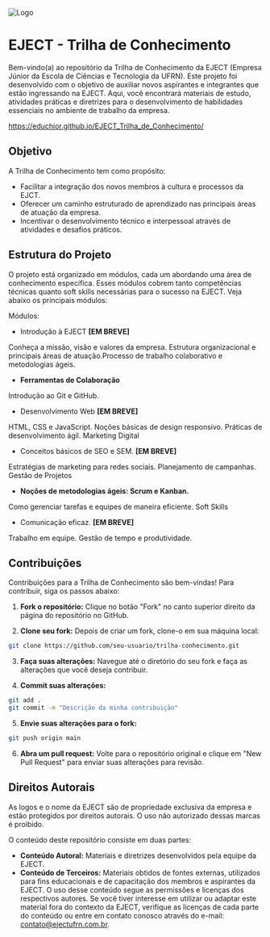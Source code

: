 
![Logo](https://www.ejectufrn.com.br/svgs/logo.svg)


# EJECT - Trilha de Conhecimento

Bem-vindo(a) ao repositório da Trilha de Conhecimento da EJECT (Empresa Júnior da Escola de Ciências e Tecnologia da UFRN). Este projeto foi desenvolvido com o objetivo de auxiliar novos aspirantes e integrantes que estão ingressando na EJECT. Aqui, você encontrará materiais de estudo, atividades práticas e diretrizes para o desenvolvimento de habilidades essenciais no ambiente de trabalho da empresa.

https://educhior.github.io/EJECT_Trilha_de_Conhecimento/


## Objetivo

A Trilha de Conhecimento tem como propósito:

- Facilitar a integração dos novos membros à cultura e processos da EJCT.
- Oferecer um caminho estruturado de aprendizado nas principais áreas de atuação da empresa.
- Incentivar o desenvolvimento técnico e interpessoal através de atividades e desafios práticos.


## Estrutura do Projeto

O projeto está organizado em módulos, cada um abordando uma área de conhecimento específica. Esses módulos cobrem tanto competências técnicas quanto soft skills necessárias para o sucesso na EJECT. Veja abaixo os principais módulos:

Módulos:

- Introdução à EJECT **[EM BREVE]**

Conheça a missão, visão e valores da empresa.
Estrutura organizacional e principais áreas de atuação.Processo de trabalho colaborativo e metodologias ágeis.
 
- **Ferramentas de Colaboração**

Introdução ao Git e GitHub.

-  Desenvolvimento Web **[EM BREVE]**

HTML, CSS e JavaScript. 
Noções básicas de design responsivo.
Práticas de desenvolvimento ágil.
Marketing Digital

- Conceitos básicos de SEO e SEM. **[EM BREVE]**

Estratégias de marketing para redes sociais.
Planejamento de campanhas.
Gestão de Projetos

- **Noções de metodologias ágeis: Scrum e Kanban.**

Como gerenciar tarefas e equipes de maneira eficiente.
Soft Skills

- Comunicação eficaz. **[EM BREVE]**

Trabalho em equipe.
Gestão de tempo e produtividade.


## Contribuições

Contribuições para a Trilha de Conhecimento são bem-vindas! Para contribuir, siga os passos abaixo:

1. **Fork o repositório:** Clique no botão "Fork" no canto superior direito da página do repositório no GitHub.

2. **Clone seu fork:** Depois de criar um fork, clone-o em sua máquina local:

```bash
git clone https://github.com/seu-usuario/trilha-conhecimento.git
```
3. **Faça suas alterações:** Navegue até o diretório do seu fork e faça as alterações que você deseja contribuir.

4. **Commit suas alterações:**

```bash
git add .
git commit -m "Descrição da minha contribuição"
```
5. **Envie suas alterações para o fork:**

```bash
git push origin main
```

6. **Abra um pull request:** Volte para o repositório original e clique em "New Pull Request" para enviar suas alterações para revisão.

## Direitos Autorais

As logos e o nome da EJECT são de propriedade exclusiva da empresa e estão protegidos por direitos autorais. O uso não autorizado dessas marcas é proibido.

O conteúdo deste repositório consiste em duas partes:

- **Conteúdo Autoral:** Materiais e diretrizes desenvolvidos pela equipe da EJECT.
- **Conteúdo de Terceiros:** Materiais obtidos de fontes externas, utilizados para fins educacionais e de capacitação dos membros e aspirantes da EJECT.
O uso desse conteúdo segue as permissões e licenças dos respectivos autores. Se você tiver interesse em utilizar ou adaptar este material fora do contexto da EJECT, verifique as licenças de cada parte do conteúdo ou entre em contato conosco através do e-mail: contato@ejectufrn.com.br.

